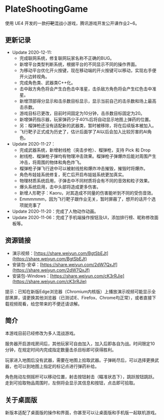 # PlateShootingGame
使用 UE4 开发的一款~~打靶~~混战小游戏，腾讯游戏开发公开课作业2~6。

## 更新记录
- Update 2020-12-11:
    - 完成联网系统，修复联网玩家名称不正确的BUG。
    - 新增平台类型判断系统，根据平台的不同显示不同的操作界面。
    - 为移动平台优化开火按键，现在移动端的开火按键可以移动，实现右手便开火边转视角。
    - 完成角色类、武器类C++化。
    - 击中敌方角色将会产生白色击中准星，击杀敌方角色将会产生红色击中准星。
    - 新增顶部得分显示和击杀数目标显示，显示当前自己的击杀数和场上最高击杀数。
    - 游戏目标已更改，目前时间固定为10分钟，击杀数目标固定为20。
    - 新增弹药指示器，玩家弹药少于40%后将自动显示地图上弹药的位置。
    - 另：榴弹枪还没有适配新的武器类，暂时被移除，将在后续版本被加入。
    - 飞行靶子正式成为历史了，估计后面学了AI以后会加入比较厉害的AI角色。
- Update 2020-11-27：
    - 完成武器系统，新增射线枪（突击步枪）、榴弹枪，支持 Pick 和 Drop
    - 射线枪、榴弹枪子弹均有物理冲击效果。榴弹枪子弹爆炸后能对周围产生冲击，将周围的物体和角色炸飞。
    - 榴弹枪子弹飞行途中可以被射线抢和爆炸冲击摧毁，摧毁时将爆炸。
    - 角色布娃娃系统修复，死亡后开启布娃娃系统更加真实。
    - 物理材质系统启用，子弹击中不同材质将会有不同的音效和粒子效果。
    - 爆头系统启用，击中头部将造成更多伤害。
    - 新增人形靶子：Kaoru，对其造成不同量的伤害能听到不同的受伤音效。
    - Emmmmmm，因为飞行靶子跟作业无关，暂时屏蔽了，想开的话开个选项就完事了
- Update 2020-11-20：完成了人物动作动画。
- Update 2020-11-06：完成了手机端操作按钮及UI，添加排行榜、昵称修改面板等。

## 资源链接
- 演示视频：[https://share.weiyun.com/BgtSbEJt](https://share.weiyun.com/BgtSbEJt)
- 安装包-安卓：[https://share.weiyun.com/2dW7QxJf](https://share.weiyun.com/2dW7QxJf)
- 安装包-Windows：[https://share.weiyun.com/cK3rRJie](https://share.weiyun.com/cK3rRJie)

提示：已知在新版Edge浏览器（Chromium内核版）上播放演示视频可能显示全部黑屏，请更换其他浏览器（已测试IE、Firefox、Chrome均正常），或者直接下载视频观看，给您带来的不便还请谅解。

## 简介
本游戏目前已经修改为多人混战游戏。

服务器开启游戏房间后，其他玩家可自由加入，加入后即各自为战。时间限定10分钟，在规定时间内完成指定数量击杀目标即可获得胜利。

玩家进入地图后没有武器，需要在地图上拾取武器。子弹耗尽后，可以选择更换武器，也可以到地图上指定的标记点进行弹药补给。

角色拖动左侧摇杆可以移动位置，射击按钮射击（瞄准状态下），跳跃按钮跳跃。走到可拾取物品周围时，左侧将会显示其信息和按钮，点击即可拾取。

## 关于桌面版
新版本适配了桌面版的操作和界面，你甚至可以让桌面版和手机版一起联机游戏。